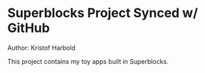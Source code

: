 # Superblocks Project Synced w/ GitHub

Author: Kristof Harbold

This project contains my toy apps built in Superblocks.

